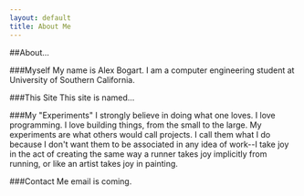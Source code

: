 ```yaml
---
layout: default
title: About Me
---
```


##About...

###Myself
My name is Alex Bogart. I am a computer engineering student at University of Southern California.

###This Site
This site is named...

###My "Experiments"
I strongly believe in doing what one loves. I love programming. I love building things, from the small to the large. My experiments are what others would call projects. I call them what I do because I don't want them to be associated in any idea of work--I take joy in the act of creating the same way a runner takes joy implicitly from running, or like an artist takes joy in painting.

###Contact Me
email is coming.